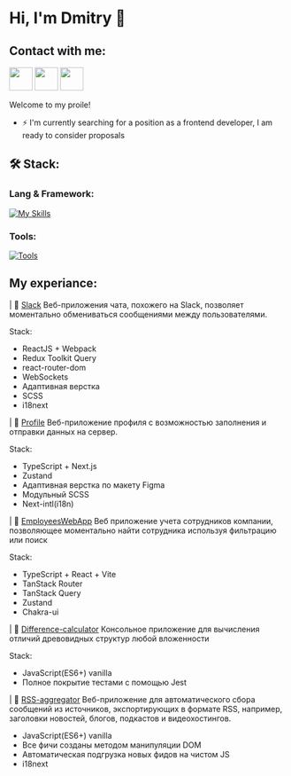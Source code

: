 # Hi, I'm Dmitry 👋 

  ## Contact with me:
   
 <p>
  <a href="mailto:dmt.ivanov96@gmail.com"."><img src="https://cdn.simpleicons.org/gmail" height="42" width="42"/></a> 
  <a href="https://t.me/Miracle_JS"><img src="https://cdn.simpleicons.org/telegram" height="42" width="42"/></a>
  <a href="https://career.habr.com/js-demi"><img src="https://cdn.simpleicons.org/habr" height="42" width="42"/></a>
</p>


Welcome to my proile! 
* ⚡ I'm currently searching for a position as a frontend developer, I am ready to consider proposals

## 🛠 Stack:

###  Lang & Framework:

[![My Skills](https://skillicons.dev/icons?i=js,ts,react,nextjs,redux,html,css,tailwind&perline=8)](https://skillicons.dev)

### Tools:
[![Tools](https://skillicons.dev/icons?i=sass,vite,webpack,git,figma,jest&perline=7)](https://skillicons.dev)


## My experiance:


| 🐳 [Slack](https://github.com/JS-Demi/Real-time-Chat)
Веб-приложения чата, похожего на Slack, позволяет моментально обмениваться сообщениями между пользователями. 

Stack: 
- ReactJS + Webpack
- Redux Toolkit Query
- react-router-dom
- WebSockets
- Адаптивная верстка 
- SCSS
- i18next

 | 🌊 [Profile](https://github.com/JS-Demi/nextjs-form-profile)
Веб-приложение профиля с возможностью заполнения и отправки данных на сервер. 

Stack:
- TypeScript + Next.js
- Zustand
- Адаптивная верстка по макету Figma
- Модульный SCSS
- Next-intl(i18n) 

| 🐋 [EmployeesWebApp](https://github.com/JS-Demi/test-task-CODE-Trainee)
Веб приложение учета сотрудников компании, позволяющее моментально найти сотрудника используя фильтрацию или поиск

Stack:

- TypeScript + React + Vite
- TanStack Router
- TanStack Query
- Zustand
- Chakra-ui


 | 🐬 [Difference-calculator](https://github.com/JS-Demi/Difference-Calculator)
 Консольное приложение для вычисления отличий древовидных структур любой вложенности 

Stack: 

- JavaScript(ES6+) vanilla
- Полное покрытие тестами с помощью Jest


| 💨 [RSS-aggregator](https://github.com/JS-Demi/RSS-aggregator)
Веб-приложение для автоматического сбора сообщений из источников, экспортирующих в формате RSS, например, заголовки новостей, блогов, подкастов и видеохостингов.

- JavaScript(ES6+) vanilla
- Все фичи созданы методом манипуляции DOM
- Автоматическая подгрузка новых фидов на чистом JS
- i18next 

